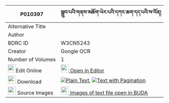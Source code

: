 |P010397|སྒྲུབ་པའི་གནས་མཆོག་ཡེར་པའི་དཀར་ཆག་དད་པའི་ས་བོན། 
| --- | --- 
|Alternative Title |
|Author | 
|BDRC ID | W3CN5243
|Creator | Google OCR
|Number of Volumes| 1
|<img width="25" src="https://img.icons8.com/color/25/000000/edit-property.png">Edit Online| [<img width="25" src="https://avatars.githubusercontent.com/u/45091458?s=200&v=4"> Open in Editor](http://editor.openpecha.org/P010397)
|<img width="25" src="https://img.icons8.com/fluent/48/000000/download-2.png"/>  Download | [![](https://img.icons8.com/color/20/000000/txt.png)Plain Text](https://github.com/Openpecha/P010397/releases/download/v1/drubpa_i_nechok_ye_rapa_i_karc_plain_P010397.zip), [![](https://img.icons8.com/color/20/000000/txt.png)Text with Pagination](https://github.com/Openpecha/P010397/releases/download/v1/drubpa_i_nechok_ye_rapa_i_karc_pages_P010397.zip)
|<img width="25" src="https://img.icons8.com/plasticine/100/000000/pictures-folder.png"/>  Source Images | [<img width="25" src="https://library.bdrc.io/icons/BUDA-small.svg"> Images of text file open in BUDA](https://library.bdrc.io/show/bdr:W3CN5243)